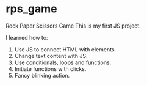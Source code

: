 # rps_game
Rock Paper Scissors Game
This is my first JS project.

I learned how to:
1. Use JS to connect HTML with elements.
2. Change text content with JS.
3. Use conditionals, loops and functions.
4. Initiate functions with clicks.
5. Fancy blinking action.
